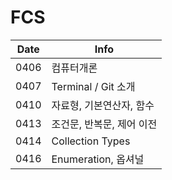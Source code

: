 # FCS

|Date|Info|
|---|---|
|0406|컴퓨터개론|
|0407|Terminal / Git 소개|
|0410|자료형, 기본연산자, 함수|
|0413|조건문, 반복문, 제어 이전|
|0414|Collection Types|
|0416|Enumeration, 옵셔널|